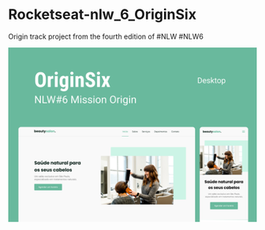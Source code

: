 # Rocketseat-nlw_6_OriginSix
Origin track project from the fourth edition of #NLW #NLW6

![Geting Started](assets/thumbnail/thumbnail_nlw_6_origin.png)
